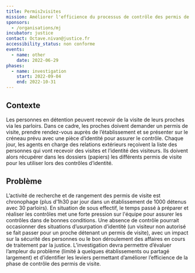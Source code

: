 ```yaml
---
title: Permis2visites
mission: Améliorer l'efficience du processus de contrôle des permis de visites dans les établissements pénitentiers
sponsors:
  - /organisations/mj
incubator: justice
contact: Octave.nivan@justice.fr
accessibility_status: non conforme
events:
  - name: other
    date: 2022-06-29
phases:
  - name: investigation
    start: 2022-09-04
    end: 2022-10-31
---
```

## Contexte
Les personnes en détention peuvent recevoir de la visite de leurs proches via les parloirs. Dans ce cadre, les proches doivent demander un permis de visite, prendre rendez-vous auprès de l’établissement et se présenter sur le créneau prévu avec une pièce d’identité pour assurer le contrôle.
Chaque jour, les agents en charge des relations extérieurs reçoivent la liste des personnes qui vont recevoir des visites et l’identité des visiteurs. Ils doivent alors récupérer dans les dossiers (papiers) les différents permis de visite pour les utiliser lors des contrôles d’identité. 
## Problème
L’activité de recherche et de rangement des permis de visite est chronophage (plus d’1h30 par jour dans un établissement de 1000 détenus avec 30 parloirs). En situation de sous effectif, le temps passé à préparer et réaliser les contrôles met une forte pression sur l'équipe pour assurer les contrôles dans de bonnes conditions. 
Une absence de contrôle pourrait occasionner des situations d’usurpation d’identité (un visiteur non autorisé se fait passer pour un proche détenant un permis de visite), avec un impact sur la sécurité des personnes ou le bon déroulement des affaires en cours de traitement par la justice. 
L’investigation devra permettre d’évaluer l’ampleur du problème (limité à quelques établissements ou partagé largement) et d’identifier les leviers permettant d’améliorer l’efficience de la phase de contrôle des permis de visite.

